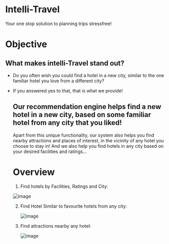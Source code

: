 # Intelli-Travel
Your one stop solution to planning trips stressfree!
# Objective
## What makes intelli-Travel stand out?
- Do you often wish you could find a hotel in a new city, similar to the one familiar hotel you love from a different city?
- If you answered yes to that, that is what we provide!

  ## Our recommendation engine helps find a new hotel in a new city, based on some familiar hotel from any city that you liked!

  Apart from this unique functionality, our system also helps you find nearby attractions and places of interest, in the vicinity of any hotel you choose to stay in!
  And we also help you find hotels in any city based on your desired facilities and ratings...

  # Overview

  1. Find hotels by Facilities, Ratings and City:

    ![image](https://github.com/missusk/travelrecommendation/assets/82167463/36a1870b-524f-4e51-bf6f-0f1bfec3f9b6)

  2. Find Hotel Similar to favourite hotels from any city:

     ![image](https://github.com/missusk/travelrecommendation/assets/82167463/074d3615-0916-427b-9ac2-439df8c08416)


  3. Find attractions nearby any hotel:

     ![image](https://github.com/missusk/travelrecommendation/assets/82167463/95961992-b437-49f9-869a-7a8479a7121a)


